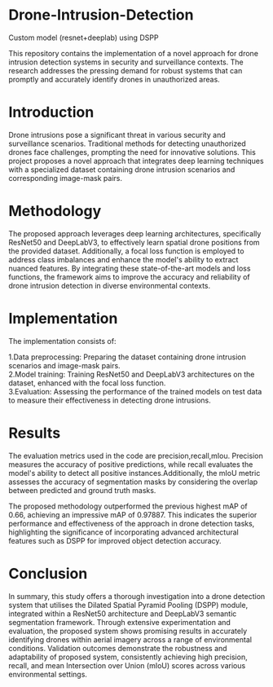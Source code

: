 # Drone-Intrusion-Detection
Custom model (resnet+deeplab) using DSPP

This repository contains the implementation of a novel approach for drone intrusion detection systems in security and surveillance contexts. The research addresses the pressing demand for robust systems that can promptly and accurately identify drones in unauthorized areas.

# Introduction<br>
Drone intrusions pose a significant threat in various security and surveillance scenarios. Traditional methods for detecting unauthorized drones face challenges, prompting the need for innovative solutions. This project proposes a novel approach that integrates deep learning techniques with a specialized dataset containing drone intrusion scenarios and corresponding image-mask pairs.

# Methodology<br>
The proposed approach leverages deep learning architectures, specifically ResNet50 and DeepLabV3, to effectively learn spatial drone positions from the provided dataset. Additionally, a focal loss function is employed to address class imbalances and enhance the model's ability to extract nuanced features. By integrating these state-of-the-art models and loss functions, the framework aims to improve the accuracy and reliability of drone intrusion detection in diverse environmental contexts.<br>

# Implementation<br>
The implementation consists of:<br>

1.Data preprocessing: Preparing the dataset containing drone intrusion scenarios and image-mask pairs.<br>
2.Model training: Training ResNet50 and DeepLabV3 architectures on the dataset, enhanced with the focal loss function.<br>
3.Evaluation: Assessing the performance of the trained models on test data to measure their effectiveness in detecting drone intrusions.<br>
# Results<br>
The evaluation metrics used in the code are precision,recall,mIou. Precision measures the accuracy of positive predictions, while recall evaluates the model's ability to detect all positive instances.Additionally, the mIoU metric assesses the accuracy of segmentation masks by considering the overlap between predicted and ground truth masks.<br>

The proposed methodology outperformed the previous highest mAP of 0.66, achieving an impressive mAP of 0.97887. This indicates the superior performance and effectiveness of the approach in drone detection tasks, highlighting the significance of incorporating advanced architectural features such as DSPP for improved object detection accuracy.<br>

# Conclusion
In summary, this study offers a thorough investigation into a drone detection system that utilises the Dilated Spatial Pyramid Pooling (DSPP) module, integrated within a ResNet50 architecture and DeepLabV3 semantic segmentation framework. Through extensive experimentation and evaluation, the proposed system shows promising results in accurately identifying drones within aerial imagery across a range of environmental conditions.
Validation outcomes demonstrate the robustness and adaptability of  proposed system, consistently achieving high precision, recall, and mean Intersection over Union (mIoU) scores across various environmental settings.
